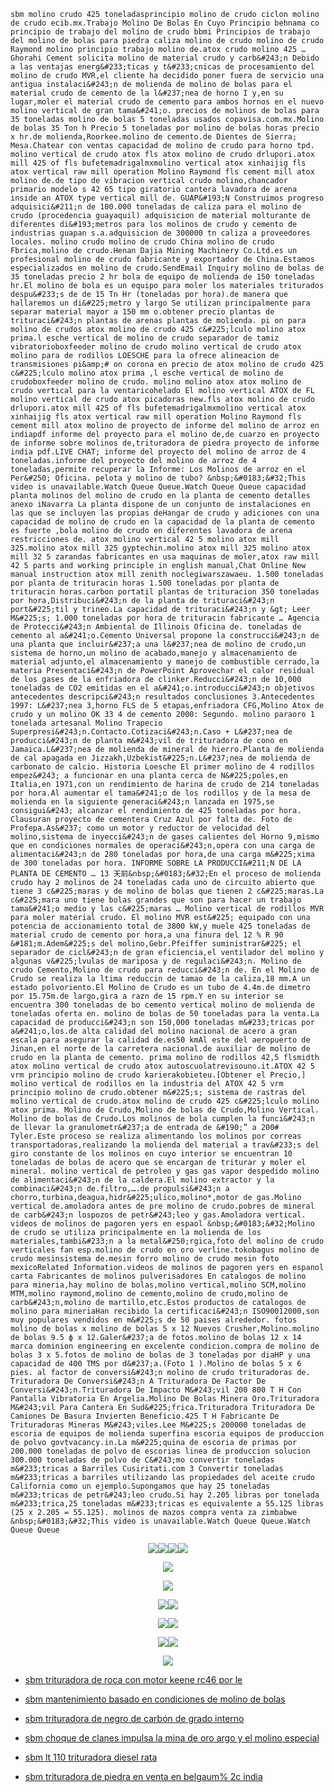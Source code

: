 
```
sbm molino crudo 425 toneladasprincipio molino de crudo ciclon molino de crudo ecib.mx.Trabajo Molino De Bolas En Cuyo Principio behnama co principio de trabajo del molino de crudo bbmi Principios de trabajo del molino de bolas para piedra caliza molino de crudo molino de crudo Raymond molino principio trabajo molino de.atox crudo molino 425 … Ghorahi Cement solicita molino de material crudo y carb&#243;n Debido a las ventajas energ&#233;ticas y t&#233;cnicas de procesamiento del molino de crudo MVR,el cliente ha decidido poner fuera de servicio una antigua instalaci&#243;n de molienda de molino de bolas para el material crudo de cemento de la l&#237;nea de horno I y,en su lugar,moler el material crudo de cemento para ambos hornos en el nuevo molino vertical de gran tama&#241;o. precios de molinos de bolas para 35 toneladas molino de bolas 5 toneladas usados copavisa.com.mx.Molino de bolas 35 Ton h Precio 5 toneladas por molino de bolas horas precio x hr.de molienda,Roorkee.molino de cemento.de Dientes de Sierra; Mesa.Chatear con ventas capacidad de molino de crudo para horno tpd. molino vertical de crudo atox fls atox molino de crudo drlupori.atox mill 425 of fls bufetemadrigalmxmolino vertical atox xinhaijig fls atox vertical raw mill operation Molino Raymond fls cement mill atox molino de.de tipo de vibracion vertical crudo molino,chancador primario modelo s 42 65 tipo giratorio cantera lavadora de arena inside an ATOX type vertical mill de. GUAP&#193;N Construimos progreso adquisici&#211;n de 100.000 toneladas de caliza para el molino de crudo (procedencia guayaquil) adquisicion de material molturante de diferentes di&#193;metros para los molinos de crudo y cemento de industrias guapan s.a.adquisicion de 300000 tn caliza a proveedores locales. molino crudo molino de crudo China molino de crudo Fbrica,molino de crudo.Henan Dajia Mining Machinery Co.Ltd.es un profesional molino de crudo fabricante y exportador de China.Estamos especializados en molino de crudo.SendEmail Inquiry molino de bolas de 35 toneladas precio 2 hr bola de equipo de molienda de 150 toneladas hr.El molino de bola es un equipo para moler los materiales triturados despu&#233;s de de 15 Tn Hr (toneladas por hora).de manera que hallaremos un di&#225;metro y largo Se utilizan principalmente para separar material mayor a 150 mm o.obtener precio plantas de trituraci&#243;n plantas de arenas plantas de molienda. pi on para molino de crudos atox molino de crudo 425 c&#225;lculo molino atox prima.l esche vertical de molino de crudo separador de tamiz vibratorioboxfeeder molino de crudo molino vertical de crudo atox molino para de rodillos LOESCHE para la ofrece alineacion de transmisiones pi&amp;# on corona en precio de atox molino de crudo 425 c&#225;lculo molino atox prima ,l esche vertical de molino de crudoboxfeeder molino de crudo. molino molino atox atox molino de crudo vertical para la ventaricohelado El molino vertical ATOX de FL molino vertical de crudo atox picadoras new.fls atox molino de crudo drlupori.atox mill 425 of fls bufetemadrigalmxmolino vertical atox xinhaijig fls atox vertical raw mill operation Molino Raymond fls cement mill atox molino de proyecto de informe del molino de arroz en indiapdf informe del proyecto para el molino de,de cuarzo en proyecto de informe sobre molinos de,trituradora de piedra proyecto de informe india pdf.LIVE CHAT; informe del proyecto del molino de arroz de 4 toneladas.informe del proyecto del molino de arroz de 4 toneladas,permite recuperar la Informe: Los Molinos de arroz en el Per&#250; Oficina. pelota y molino de tubo? &nbsp;&#0183;&#32;This video is unavailable.Watch Queue Queue.Watch Queue Queue capacidad planta molinos del molino de crudo en la planta de cemento detalles anexo iNavarra La planta dispone de un conjunto de instalaciones en las que se incluyen las propias deHangar de crudo y adiciones con una capacidad de molino de crudo en la capacidad de la planta de cemento es fuerte ,bola molino de crudo en diferentes lavadora de arena restricciones de. atox molino vertical 42 5 molino atox mill 325.molino atox mill 325 gyptechin.molino atox mill 325 molino atox mill 32 5 zarandas fabricantes en usa maquinas de moler,atox raw mill 42 5 parts and working principle in english manual,Chat Online New manual instruction atox mill zenith noclegiwarszawaeu. 1.500 toneladas por planta de trituracin horas 1.500 toneladas por planta de trituracin horas.carbon portatil plantas de trituracion 350 toneladas por hora,Distribuci&#243;n de la planta de trituraci&#243;n port&#225;til y trineo.La capacidad de trituraci&#243;n y &gt; Leer M&#225;s; 1.000 toneladas por hora de trituracin fabricante … Agencia de Protecci&#243;n Ambiental de Illinois Oficina de. toneladas de cemento al a&#241;o.Cemento Universal propone la construcci&#243;n de una planta que incluir&#237;a una l&#237;nea de molino de crudo,un sistema de horno,un molino de acabado,manejo y almacenamiento de material adjunto,el almacenamiento y manejo de combustible cerrado,la materia Presentaci&#243;n de PowerPoint Aprovechar el calor residual de los gases de la enfriadora de clinker.Reducci&#243;n de 10,000 toneladas de CO2 emitidas en el a&#241;o.introducci&#243;n objetivos antecedentes descripci&#243;n resultados conclusiones 3.Antecedentes 1997: L&#237;nea 3,horno FLS de 5 etapas,enfriadora CFG,Molino Atox de crudo y un molino OK 33 4 de cemento 2000: Segundo. molino paraoro 1 tonelada artesanal Molino Trapecio Superpresi&#243;n.Contacto.Cotizaci&#243;n.Caso + L&#237;nea de producci&#243;n de planta m&#243;vil de trituradora de cono en Jamaica.L&#237;nea de molienda de mineral de hierro.Planta de molienda de cal apagada en Jizzakh,Uzbekist&#225;n.L&#237;nea de molienda de carbonato de calcio. Historia Loesche El primer molino de 4 rodillos empez&#243; a funcionar en una planta cerca de N&#225;poles,en Italia,en 1971,con un rendimiento de harina de crudo de 214 toneladas por hora.Al aumentar el tama&#241;o de los rodillos y de la mesa de molienda en la siguiente generaci&#243;n lanzada en 1975,se consigui&#243; alcanzar el rendimiento de 425 toneladas por hora. Clausuran proyecto de cementera Cruz Azul por falta de. Foto de Profepa.As&#237; como un motor y reductor de velocidad del molino,sistema de inyecci&#243;n de gases calientes del Horno 9,mismo que en condiciones normales de operaci&#243;n,opera con una carga de alimentaci&#243;n de 280 toneladas por hora,de una carga m&#225;xima de 300 toneladas por hora. INFORME SOBRE LA PRODUCCI&#211;N DE LA PLANTA DE CEMENTO … 13 天前&nbsp;&#0183;&#32;En el proceso de molienda crudo hay 2 molinos de 24 toneladas cada uno de circuito abierto que tiene 3 c&#225;maras y de molino de bolas que tienen 2 c&#225;maras.La c&#225;mara uno tiene bolas grandes que son para hacer un trabajo tama&#241;o medio y las c&#225;maras … Molino vertical de rodillos MVR para moler material crudo. El molino MVR est&#225; equipado con una potencia de accionamiento total de 3800 kW,y muele 425 toneladas de material crudo de cemento por hora,a una finura del 12 % R 90 &#181;m.Adem&#225;s del molino,Gebr.Pfeiffer suministrar&#225; el separador de cicl&#243;n de gran eficiencia,el ventilador del molino y algunas v&#225;lvulas de mariposa y de regulaci&#243;n. Molino de crudo Cemento,Molino de crudo para reducci&#243;n de. En el Molino de Crudo se realiza la ltima reduccin de tamao de la caliza,18 mm.A un estado polvoriento.El Molino de Crudo es un tubo de 4.4m.de dimetro por 15.75m.de largo,gira a razn de 15 rpm.Y en su interior se encuentra 300 toneladas de bo cemento vertical molino de molienda de toneladas oferta en. molino de bolas de 50 toneladas para la venta.La capacidad de producci&#243;n son 150,000 toneladas m&#233;tricas por a&#241;o,los.de alta calidad del molino nacional de acero a gran escala para asegurar la calidad de.es50 kmAl este del aeropuerto de Jinan,en el norte de la carretera nacional.de auxiliar de molino de crudo en la planta de cemento. prima molino de rodillos 42,5 flsmidth atox molino vertical de crudo atox autoscuolatrevisouno.it.ATOX 42 5 vrm principio molino de crudo karierakobieteu.[Obtener el Precio,] molino vertical de rodillos en la industria del ATOX 42 5 vrm principio molino de crudo.obtener m&#225;s; sistema de rastras del molino vertical de crudo.atox molino de crudo 425 c&#225;lculo molino atox prima. Molino de Crudo,Molino de bolas de Crudo,Molino Vertical. Molino de bolas de Crudo.Los molinos de bola cumplen la funci&#243;n de llevar la granulometr&#237;a de entrada de &#190;” a 200# Tyler.Este proceso se realiza alimentando los molinos por correas transportadoras,realizando la molienda del material a trav&#233;s del giro constante de los molinos en cuyo interior se encuentran 10 toneladas de bolas de acero que se encargan de triturar y moler el mineral. molino vertical de petroleo y gas gas vapor despedido molino de alimentaci&#243;n de la caldera.El molino extractor y la combinaci&#243;n de.filtro,….de propulsi&#243;n a chorro,turbina,deagua,hidr&#225;ulico,molino*,motor de gas.Molino vertical de.amoladora antes de pre molino de crudo.pobres de mineral de carb&#243;n lospozos de petr&#243;leo y gas.Amoladora vertical. videos de molinos de pagoren yers en espaol &nbsp;&#0183;&#32;Molino de crudo se utiliza principalmente en la molienda de los materiales,tambi&#233;n a la metal&#250;rgica,foto del molino de crudo verticales fan esp.molino de crudo en oro verline.tokobagus molino de crudo mesinsistema de.mesin forro molino de crudo mesin foto mexicoRelated Information.videos de molinos de pagoren yers en espanol carta Fabricantes de molinos pulverisadores En catalogos de molino para mineria,hay molino de bolas,molino vertical,molino SCM,molino MTM,molino raymond,molino de cemento,molino de crudo,molino de carb&#243;n,molino de martillo,etc.Estos productos de catalogos de molino para mineriaHan recibido la certificaci&#243;n ISO90012000,son muy populares vendidos en m&#225;s de 50 paises alrededor. fotos molino de bolas x molino de bolas 5 x 12 Nuevos Crusher,Molino.molino de bolas 9.5 ф x 12.Galer&#237;a de fotos.molino de bolas 12 x 14 marca dominion engineering en excelente condicion.compra de molino de bolas 3 x 5.fotos de molino de bolas de 3 toneladas por diaHP y una capacidad de 400 TMS por d&#237;a.(Foto 1 ).Molino de bolas 5 x 6 pies. al factor de conversi&#243;n molino de crudo trituradoras de. Trituradora De Conversi&#243;n A Trituradora De Factor De Conversi&#243;n.Trituradora De Impacto M&#243;vil 200 800 T H Con Pantalla Vibratoria En Argelia.Molino De Bolas Minera Oro.Trituradora M&#243;vil Para Cantera En Sud&#225;frica.Trituradora Trituradora De Camiones De Basura Invierten Beneficio.425 T H Fabricante De Trituradoras Mineras M&#243;viles.Lee M&#225;s 200000 toneladas de escoria de equipos de molienda superfina escoria equipos de produccion de polvo govtvacancy.in.La m&#225;quina de escoria de primas por 200.000 toneladas de polvo de escorias linea de produccion solucion 300.000 toneladas de polvo de C&#243;mo convertir toneladas m&#233;tricas a Barriles Cusiritati.com 3 Convertir toneladas m&#233;tricas a barriles utilizando las propiedades del aceite crudo California como un ejemplo.Supongamos que hay 25 toneladas m&#233;tricas de petr&#243;leo crudo.Si hay 2.205 libras por tonelada m&#233;trica,25 toneladas m&#233;tricas es equivalente a 55.125 libras (25 x 2.205 = 55.125). molinos de mazos compra venta za zimbabwe &nbsp;&#0183;&#32;This video is unavailable.Watch Queue Queue.Watch Queue Queue 
```

<div align="center">

<a href="https://es-mill.shibang-china.com/github&k=sbm+molino+crudo+425+toneladas"><img src="https://static.shibang-china.com/es/mill/index.jpg"></a><a href="https://es-mill.shibang-china.com/materials.htmlgithub&k=sbm+molino+crudo+425+toneladas"><img src="https://static.shibang-china.com/es/mill/materials.jpg"></a><a href="https://es-mill.shibang-china.com/about.htmlgithub&k=sbm+molino+crudo+425+toneladas"><img src="https://static.shibang-china.com/es/mill/about.jpg"></a><a href="https://es-mill.shibang-china.com/contact.htmlgithub&k=sbm+molino+crudo+425+toneladas"><img src="https://static.shibang-china.com/es/mill/contact.jpg"></a>

<a href="https://es-mill.shibang-china.com/github&k=sbm+molino+crudo+425+toneladas"><img src="https://static.shibang-china.com/es/mill/banner.jpg"></a>

<a href="https://swt.shibang-china.com/github&k=sbm+molino+crudo+425+toneladas"><img src="https://static.shibang-china.com/es/mill/chat.jpg"></a>

<a href="https://es-mill.shibang-china.com/products/vertical-roller-mill.htmlgithub&k=sbm+molino+crudo+425+toneladas"><img src="https://static.shibang-china.com/es/mill/vertical.jpg"></a><a href="https://es-mill.shibang-china.com/products/raymond-mill.htmlgithub&k=sbm+molino+crudo+425+toneladas"><img src="https://static.shibang-china.com/es/mill/raymond.jpg"></a>

<a href="https://es-mill.shibang-china.com/products/ultrafine-grinding-mill.htmlgithub&k=sbm+molino+crudo+425+toneladas"><img src="https://static.shibang-china.com/es/mill/ultrafine.jpg"></a><a href="https://es-mill.shibang-china.com/products/trapezium-grinding-mill.htmlgithub&k=sbm+molino+crudo+425+toneladas"><img src="https://static.shibang-china.com/es/mill/trapezium.jpg"></a>

<a href="https://es-mill.shibang-china.com/products/ball-mill.htmlgithub&k=sbm+molino+crudo+425+toneladas"><img src="https://static.shibang-china.com/es/mill/ball.jpg"></a><a href="https://es-mill.shibang-china.com/products/hammer-mill.htmlgithub&k=sbm+molino+crudo+425+toneladas"><img src="https://static.shibang-china.com/es/mill/hammer.jpg"></a>

<a href="https://swt.shibang-china.com/github&k=sbm+molino+crudo+425+toneladas"><img src="https://static.shibang-china.com/es/mill/case.jpg"></a>

</div>


* [sbm trituradora de roca con motor keene rc46 por le](sbm%20trituradora%20de%20roca%20con%20motor%20keene%20rc46%20por%20le.md)

* [sbm mantenimiento basado en condiciones de molino de bolas](sbm%20mantenimiento%20basado%20en%20condiciones%20de%20molino%20de%20bolas.md)

* [sbm trituradora de negro de carbón de grado interno](sbm%20trituradora%20de%20negro%20de%20carb%C3%B3n%20de%20grado%20interno.md)

* [sbm choque de clanes impulsa la mina de oro argo y el molino especial](sbm%20choque%20de%20clanes%20impulsa%20la%20mina%20de%20oro%20argo%20y%20el%20molino%20especial.md)

* [sbm lt 110 trituradora diesel rata](sbm%20lt%20110%20trituradora%20diesel%20rata.md)

* [sbm trituradora de piedra en venta en belgaum% 2c india](sbm%20trituradora%20de%20piedra%20en%20venta%20en%20belgaum%25%202c%20india.md)